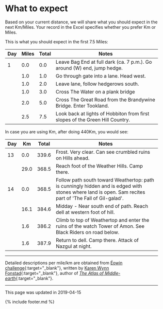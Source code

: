 # What to expect

Based on your current distance, we will share what you should expect in the next Km/Miles.
Your record in the Excel specifies whether you prefer Km or Miles.

This is what you should expect in the first 7.5 Miles:

| Day | Miles | Total | Notes |
| --- | --- | --- | --- |
| 1 | 0.0 | 0.0 | Leave Bag End at full dark (ca. 7 p.m.). Go around (W) end, jump hedge. |
|  | 1.0 | 1.0 | Go through gate into a lane. Head west. |
|  | 1.0 | 2.0 | Leave lane, follow hedgerows south. |
|  | 1.0 | 3.0 | Cross The Water on a plank bridge |
|  | 2.0 | 5.0 | Cross The Great Road from the Brandywine Bridge. Enter Tookland. |
|  | 2.5 | 7.5 | Look back at lights of Hobbiton from first slopes of the Green Hill Country. |

In case you are using Km, after doing 440Km, you would see:

| Day | Km | Total | Notes |
| --- | --- | --- | --- |
| 13 | 0.0 | 339.6 | Frost. Very clear. Can see crumbled ruins on Hills ahead. |
|  | 29.0 | 368.5 | Reach foot of the Weather Hills. Camp there. |
| 14 | 0.0 | 368.5 | Follow path south toward Weathertop: path is cunningly hidden and is edged with stones where land is open. Sam recites part of 'The Fall of Gil-galad'. |
|  | 16.1 | 384.6 | Midday - Near south end of path. Reach dell at western foot of hill. |
|  | 1.6 | 386.2 | Climb to top of Weathertop and enter the ruins of the watch Tower of Amon. See Black Riders on road below. |
|  | 1.6 | 387.9 | Return to dell. Camp there. Attack of Nazgul at night. |

---

Detailed descriptions per mile/km are obtained from [Éowin challenge](http://home.insightbb.com/~eowynchallenge/Walk/walk.html){:target="_blank"},
written by [Karen Wynn Fonstad](https://en.wikipedia.org/wiki/Karen_Wynn_Fonstad){:target="_blank"},
author of [*The Atlas of Middle-earth*](https://www.worldcat.org/title/atlas-of-middle-earth/oclc/24142309){:target="_blank"}.

---

This page was updated in 2019-04-15

{% include footer.md %}

